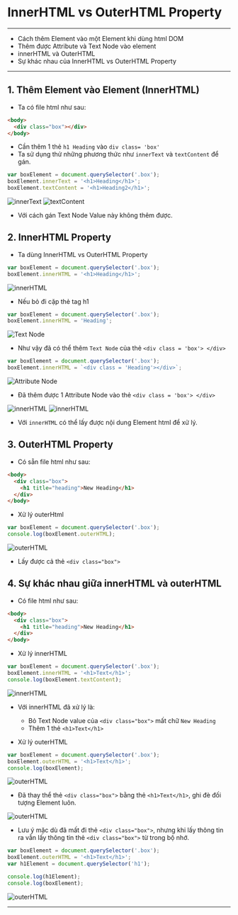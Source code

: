 # InnerHTML vs OuterHTML Property

---

- Cách thêm Element vào một Element khi dùng html DOM
- Thêm được Attribute và Text Node vào element
- innerHTML và OuterHTML
- Sự khác nhau của InnerHTML vs OuterHTML Property

---

## 1. Thêm Element vào Element (InnerHTML)

- Ta có file html như sau:

```html
<body>
  <div class="box"></div>
</body>
```

- Cần thêm 1 thẻ `h1 Heading` vào `div class= 'box'`
- Ta sử dụng thử những phương thức như `innerText` và `textContent` để gán.

```js
var boxElement = document.querySelector('.box');
boxElement.innerText = '<h1>Heading</h1>';
boxElement.textContent = '<h1>Heading2</h1>';
```

![innerText](./images/002.png 'innerText')
![textContent](./images/003.png 'textContent')

- Với cách gán Text Node Value này không thêm được.

## 2. InnerHTML Property

- Ta dùng InnerHTML vs OuterHTML Property

```js
var boxElement = document.querySelector('.box');
boxElement.innerHTML = '<h1>Heading</h1>';
```

![innerHTML](./images/004.png 'innerHTML')

- Nếu bỏ đi cặp thẻ tag h1

```js
var boxElement = document.querySelector('.box');
boxElement.innerHTML = 'Heading';
```

![Text Node](./images/005.png 'Text Node')

- Như vậy đã có thể thêm `Text Node` của thẻ `<div class = 'box'> </div>`

```js
var boxElement = document.querySelector('.box');
boxElement.innerHTML = `<div class = 'Heading'></div>`;
```

![Attribute Node](./images/006.png 'Attribute Node')

- Đã thêm được 1 Attribute Node vào thẻ `<div class = 'box'> </div>`

![innerHTML](./images/007.png 'innerHTML')
![innerHTML](./images/008.png 'innerHTML')

- Với `innerHTML` có thể lấy được nội dung Element html để xử lý.

## 3. OuterHTML Property

- Có sẵn file html như sau:

```html
<body>
  <div class="box">
    <h1 title="heading">New Heading</h1>
  </div>
</body>
```

- Xử lý outerHtml

```js
var boxElement = document.querySelector('.box');
console.log(boxElement.outerHTML);
```

![outerHTML](./images/009.png 'outerHTML')

- Lấy được cả thẻ `<div class="box">`

## 4. Sự khác nhau giữa innerHTML và outerHTML

- Có file html như sau:

```html
<body>
  <div class="box">
    <h1 title="heading">New Heading</h1>
  </div>
</body>
```

- Xử lý innerHTML

```js
var boxElement = document.querySelector('.box');
boxElement.innerHTML = '<h1>Text</h1>';
console.log(boxElement.textContent);
```

![innerHTML](./images/010.png 'innerHTML')

- Với innerHTML đã xử lý là:

  - Bỏ Text Node value của `<div class="box">` mất chữ `New Heading`
  - Thêm 1 thẻ `<h1>Text</h1>`

- Xử lý outerHTML

```js
var boxElement = document.querySelector('.box');
boxElement.outerHTML = '<h1>Text</h1>';
console.log(boxElement);
```

![outerHTML](./images/011.png 'outerHTML')

- Đã thay thể thẻ `<div class="box">` bằng thẻ `<h1>Text</h1>`, ghi đè đối tượng Element luôn.

![outerHTML](./images/012.png 'outerHTML')

- Lưu ý mặc dù đã mất đi thẻ `<div class="box">`, nhưng khi lấy thông tin ra vẫn lấy thông tin thẻ `<div class="box">` từ trong bộ nhớ.

```js
var boxElement = document.querySelector('.box');
boxElement.outerHTML = '<h1>Text</h1>';
var h1Element = document.querySelector('h1');

console.log(h1Element);
console.log(boxElement);
```

![outerHTML](./images/013.png 'outerHTML')


---
